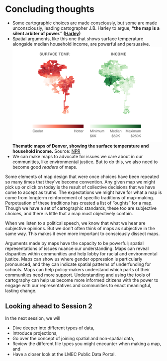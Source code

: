 

# Concluding thoughts

* Some cartographic choices are made consciously, but some are made unconsciously, leading cartographer J.B. Harley to argue, **“the map is a silent arbiter of power.” ([Harley](https://quod.lib.umich.edu/p/passages/4761530.0003.008/--deconstructing-the-map?rgn=main;view=fulltext))**
* Spatial arguments, like this one that shows surface temperature alongside median household income, are powerful and persuasive.
![Two thematic maps, one showing household income and one showing temperature in Denver](./media/HeatIncomeMapDenver.jpeg)
**Thematic maps of Denver, showing the surface temperature and household income.** Source: [NPR](https://www.npr.org/2019/09/03/754044732/as-rising-heat-bakes-u-s-cities-the-poor-often-feel-it-most)
* We can make maps to advocate for issues we care about in our communities, like environmental justice. But to do this, we also need to become good *readers* of maps.

<hideable title = "Maps as visual arguments">

 Some elements of map design that were once choices have been repeated so many times that they've become convention. Any given map we might pick up or click on today is the result of collective decisions that we have come to accept as truths. The expectations we might have for what a map is come from longterm reinforcement of specific traditions of map-making. Perpetuation of these traditions has created a list of “oughts” for a map. Though we have a set of cartographic standards, these too are subjective choices, and there is little that a map must objectively contain.

When we listen to a political speech, we know that what we hear are subjective opinions. But we don't often think of maps as subjective in the same way. This makes it even more important to consciously dissect maps.

Arguments made by maps have the capacity to be powerful; spatial representations of issues nuance our understanding. Maps can reveal disparities within communities and help lobby for racial and environmental justice. Maps can show us where gender oppression is particularly pronounced, and they can indicate spatial patterns of underfunding for schools. Maps can help policy-makers understand which parts of their communities need more support. Understanding and using the tools of cartography can help us become more informed citizens with the power to engage with our representatives and communities to enact meaningful, lasting change.

</hideable>

## Looking ahead to Session 2

In the next session, we will

* Dive deeper into different types of data,
* Introduce projections,
* Go over the concept of joining spatial and non-spatial data,
* Review the different file types you might encounter when making a map, and
* Have a closer look at the LMEC Public Data Portal.
